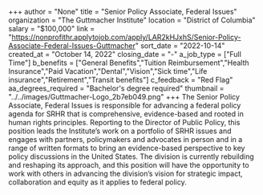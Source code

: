 +++
author = "None"
title = "Senior Policy Associate, Federal Issues"
organization = "The Guttmacher Institute"
location = "District of Columbia"
salary = "$100,000"
link = "https://nonprofithr.applytojob.com/apply/LAR2kHJxhS/Senior-Policy-Associate-Federal-Issues-Guttmacher"
sort_date = "2022-10-14"
created_at = "October 14, 2022"
closing_date = "-"
a_job_type = ["Full Time"]
b_benefits = ["General Benefits","Tuition Reimbursement","Health Insurance","Paid Vacation","Dental","Vision","Sick time","Life insurance","Retirement","Transit benefits"]
c_feedback = "Red Flag"
aa_degrees_required = "Bachelor's degree required"
thumbnail = "../../images/Guttmacher-Logo_2b7eb049.png"
+++
The Senior Policy Associate, Federal Issues is responsible for advancing a federal policy agenda for SRHR that is comprehensive, evidence-based and rooted in human rights principles. Reporting to the Director of Public Policy, this position leads the Institute’s work on a portfolio of SRHR issues and engages with partners, policymakers and advocates in person and in a range of written formats to bring an evidence-based perspective to key policy discussions in the United States. The division is currently rebuilding and reshaping its approach, and this position will have the opportunity to work with others in advancing the division’s vision for strategic impact, collaboration and equity as it applies to federal policy.